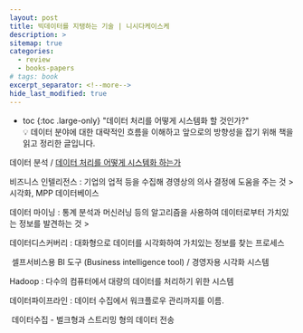```yaml
---
layout: post
title: 빅데이터를 지탱하는 기술 | 니시다케이스케
description: >
sitemap: true
categories: 
  - review
  - books-papers 
# tags: book
excerpt_separator: <!--more-->
hide_last_modified: true
---
```

* toc
{:toc .large-only}
  "데이터 처리를 어떻게 시스템화 할 것인가?"<br>💡 데이터 분야에 대한  대략적인 흐름을 이해하고 앞으로의 방향성을 잡기 위해 책을 읽고 정리한 글입니다.



<!--more-->

데이터 분석 / <u>데이터 처리를 어떻게 시스템화 하는가</u>

비즈니스 인텔리전스 : 기업의 업적 등을 수집해 경영상의 의사 결정에 도움을 주는 것 > 시각화, MPP 데이터베이스

데이터 마이닝 : 통계 분석과 머신러닝 등의 알고리즘을 사용하여 데이터로부터 가치있는 정보를 발견하는 것 > 

데이터디스커버리 : 대화형으로 데이터를 시각화하여 가치있는 정보를 찾는 프로세스 

​	셀프서비스용 BI 도구 (Business intelligence tool)  / 경영자용 시각화 시스템 

Hadoop : 다수의 컴퓨터에서 대량의 데이터를 처리하기 위한 시스템 

데이터파이프라인 : 데이터 수집에서 워크플로우 관리까지를 이름.	

​	데이터수집 - 벌크형과 스트리밍 형의 데이터 전송 

​	
